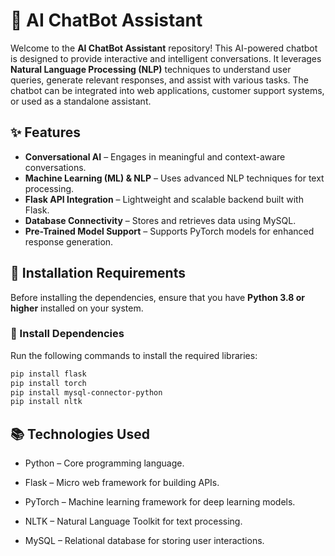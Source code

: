 # 🤖 AI ChatBot Assistant

Welcome to the **AI ChatBot Assistant** repository! This AI-powered chatbot is designed to provide interactive and intelligent conversations. It leverages **Natural Language Processing (NLP)** techniques to understand user queries, generate relevant responses, and assist with various tasks. The chatbot can be integrated into web applications, customer support systems, or used as a standalone assistant.

## ✨ Features  

- **Conversational AI** – Engages in meaningful and context-aware conversations.  
- **Machine Learning (ML) & NLP** – Uses advanced NLP techniques for text processing.  
- **Flask API Integration** – Lightweight and scalable backend built with Flask.  
- **Database Connectivity** – Stores and retrieves data using MySQL.  
- **Pre-Trained Model Support** – Supports PyTorch models for enhanced response generation.  

## 📌 Installation Requirements  

Before installing the dependencies, ensure that you have **Python 3.8 or higher** installed on your system.

### 🔧 Install Dependencies  

Run the following commands to install the required libraries:  

```bash
pip install flask
pip install torch
pip install mysql-connector-python
pip install nltk
```

## 📚 Technologies Used
- Python – Core programming language.

- Flask – Micro web framework for building APIs.

- PyTorch – Machine learning framework for deep learning models.

- NLTK – Natural Language Toolkit for text processing.

- MySQL – Relational database for storing user interactions.

